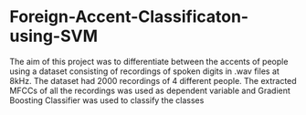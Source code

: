# Foreign-Accent-Classificaton-using-SVM
The aim of this project was to differentiate between the accents of people using a dataset consisting of recordings of spoken digits in .wav files at 8kHz. The dataset had 2000 recordings of 4 different people. The extracted MFCCs of all the recordings was used as dependent variable and Gradient Boosting Classifier was used to classify the classes
